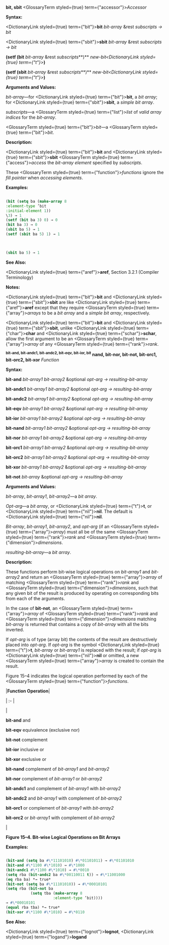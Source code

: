 **bit, sbit** <GlossaryTerm styled={true} term={"accessor"}><i>Accessor</i></GlossaryTerm> 



**Syntax:** 



<DictionaryLink styled={true} term={"bit"}><b>bit</b></DictionaryLink> *bit-array* &amp;rest *subscripts → bit* 



<DictionaryLink styled={true} term={"sbit"}><b>sbit</b></DictionaryLink> *bit-array* &amp;rest *subscripts → bit* 



**(setf (bit** *bit-array* &amp;rest *subscripts***)** *new-bit<DictionaryLink styled={true} term={"t"}><b>*)</b></DictionaryLink> 



**(setf (sbit** *bit-array* &amp;rest *subscripts***)** *new-bit<DictionaryLink styled={true} term={"t"}><b>*)</b></DictionaryLink> 



**Arguments and Values:** 



*bit-array*—for <DictionaryLink styled={true} term={"bit"}><b>bit</b></DictionaryLink>, a *bit array*; for <DictionaryLink styled={true} term={"sbit"}><b>sbit</b></DictionaryLink>, a *simple bit array*. 



*subscripts*—a <GlossaryTerm styled={true} term={"list"}><i>list</i></GlossaryTerm> of *valid array indices* for the *bit-array*. 



<GlossaryTerm styled={true} term={"bit"}><i>bit</i></GlossaryTerm>—a <GlossaryTerm styled={true} term={"bit"}><i>bit</i></GlossaryTerm>. 



**Description:** 



<DictionaryLink styled={true} term={"bit"}><b>bit</b></DictionaryLink> and <DictionaryLink styled={true} term={"sbit"}><b>sbit</b></DictionaryLink> <GlossaryTerm styled={true} term={"access"}><i>access</i></GlossaryTerm> the *bit-array element* specified by *subscripts*. 



These <GlossaryTerm styled={true} term={"function"}><i>functions</i></GlossaryTerm> ignore the *fill pointer* when *accessing elements*. 



**Examples:**
```lisp
 
(bit (setq ba (make-array 8 
:element-type ’bit 
:initial-element 1)) 
\3) → 1 
(setf (bit ba 3) 0) → 0 
(bit ba 3) → 0 
(sbit ba 5) → 1 
(setf (sbit ba 5) 1) → 1 

 
 
(sbit ba 5) → 1 

```
**See Also:** 



<DictionaryLink styled={true} term={"aref"}><b>aref</b></DictionaryLink>, Section 3.2.1 (Compiler Terminology) 



**Notes:** 



<DictionaryLink styled={true} term={"bit"}><b>bit</b></DictionaryLink> and <DictionaryLink styled={true} term={"sbit"}><b>sbit</b></DictionaryLink> are like <DictionaryLink styled={true} term={"aref"}><b>aref</b></DictionaryLink> except that they require <GlossaryTerm styled={true} term={"array"}><i>arrays</i></GlossaryTerm> to be a *bit array* and a *simple bit array*, respectively. 



<DictionaryLink styled={true} term={"bit"}><b>bit</b></DictionaryLink> and <DictionaryLink styled={true} term={"sbit"}><b>sbit</b></DictionaryLink>, unlike <DictionaryLink styled={true} term={"char"}><b>char</b></DictionaryLink> and <DictionaryLink styled={true} term={"schar"}><b>schar</b></DictionaryLink>, allow the first argument to be an <GlossaryTerm styled={true} term={"array"}><i>array</i></GlossaryTerm> of any <GlossaryTerm styled={true} term={"rank"}><i>rank</i></GlossaryTerm>. 



<b><sup>bit-and, bit-andc1, bit-andc2, bit-eqv, bit-ior, bit</sup> nand, bit-nor, bit-not, bit-orc1, bit-orc2, bit-xor</b> <i>Function</i> 



**Syntax:** 



**bit-and** *bit-array1 bit-array2* &amp;optional *opt-arg → resulting-bit-array* 



**bit-andc1** *bit-array1 bit-array2* &amp;optional *opt-arg → resulting-bit-array* 



**bit-andc2** *bit-array1 bit-array2* &amp;optional *opt-arg → resulting-bit-array* 



**bit-eqv** *bit-array1 bit-array2* &amp;optional *opt-arg → resulting-bit-array* 



**bit-ior** *bit-array1 bit-array2* &amp;optional *opt-arg → resulting-bit-array* 



**bit-nand** *bit-array1 bit-array2* &amp;optional *opt-arg → resulting-bit-array* 



**bit-nor** *bit-array1 bit-array2* &amp;optional *opt-arg → resulting-bit-array* 



**bit-orc1** *bit-array1 bit-array2* &amp;optional *opt-arg → resulting-bit-array* 



**bit-orc2** *bit-array1 bit-array2* &amp;optional *opt-arg → resulting-bit-array* 



**bit-xor** *bit-array1 bit-array2* &amp;optional *opt-arg → resulting-bit-array* 



**bit-not** *bit-array* &amp;optional *opt-arg → resulting-bit-array* 



**Arguments and Values:** 



*bit-array*, *bit-array1*, *bit-array2*—a *bit array*. 



*Opt-arg*—a *bit array*, or <DictionaryLink styled={true} term={"t"}><b>t</b></DictionaryLink>, or <DictionaryLink styled={true} term={"nil"}><b>nil</b></DictionaryLink>. The default is <DictionaryLink styled={true} term={"nil"}><b>nil</b></DictionaryLink>. 



*Bit-array*, *bit-array1*, *bit-array2*, and *opt-arg* (if an <GlossaryTerm styled={true} term={"array"}><i>array</i></GlossaryTerm>) must all be of the same <GlossaryTerm styled={true} term={"rank"}><i>rank</i></GlossaryTerm> and <GlossaryTerm styled={true} term={"dimension"}><i>dimensions</i></GlossaryTerm>. 



*resulting-bit-array*—a *bit array*. 



**Description:** 



These functions perform bit-wise logical operations on *bit-array1* and *bit-array2* and return an <GlossaryTerm styled={true} term={"array"}><i>array</i></GlossaryTerm> of matching <GlossaryTerm styled={true} term={"rank"}><i>rank</i></GlossaryTerm> and <GlossaryTerm styled={true} term={"dimension"}><i>dimensions</i></GlossaryTerm>, such that any given bit of the result is produced by operating on corresponding bits from each of the arguments. 







 



 



In the case of **bit-not**, an <GlossaryTerm styled={true} term={"array"}><i>array</i></GlossaryTerm> of <GlossaryTerm styled={true} term={"rank"}><i>rank</i></GlossaryTerm> and <GlossaryTerm styled={true} term={"dimension"}><i>dimensions</i></GlossaryTerm> matching *bit-array* is returned that contains a copy of *bit-array* with all the bits inverted. 



If *opt-arg* is of type (array bit) the contents of the result are destructively placed into *opt-arg*. If *opt-arg* is the symbol <DictionaryLink styled={true} term={"t"}><b>t</b></DictionaryLink>, *bit-array* or *bit-array1* is replaced with the result; if *opt-arg* is <DictionaryLink styled={true} term={"nil"}><b>nil</b></DictionaryLink> or omitted, a new <GlossaryTerm styled={true} term={"array"}><i>array</i></GlossaryTerm> is created to contain the result. 



Figure 15–4 indicates the logical operation performed by each of the <GlossaryTerm styled={true} term={"function"}><i>functions</i></GlossaryTerm>. 



|**Function Operation**|

| :- |

|<p>**bit-and** and </p><p>**bit-eqv** equivalence (exclusive nor) </p><p>**bit-not** complement </p><p>**bit-ior** inclusive or </p><p>**bit-xor** exclusive or </p><p>**bit-nand** complement of *bit-array1* and *bit-array2* </p><p>**bit-nor** complement of *bit-array1* or *bit-array2* </p><p>**bit-andc1** and complement of *bit-array1* with *bit-array2* </p><p>**bit-andc2** and *bit-array1* with complement of *bit-array2* </p><p>**bit-orc1** or complement of *bit-array1* with *bit-array2* </p><p>**bit-orc2** or *bit-array1* with complement of *bit-array2*</p>|





**Figure 15–4. Bit-wise Logical Operations on Bit Arrays** 



**Examples:**
```lisp

(bit-and (setq ba #\*11101010) #\*01101011) → #\*01101010 
(bit-and #\*1100 #\*1010) → #\*1000 
(bit-andc1 #\*1100 #\*1010) → #\*0010 
(setq rba (bit-andc2 ba #\*00110011 t)) → #\*11001000 
(eq rba ba) *→ true* 
(bit-not (setq ba #\*11101010)) → #\*00010101 
(setq rba (bit-not ba 
		   (setq tba (make-array 8 
					 :element-type ’bit)))) 
→ #\*00010101 
(equal rba tba) *→ true* 
(bit-xor #\*1100 #\*1010) → #\*0110 

```
**See Also:** 



<DictionaryLink styled={true} term={"lognot"}><b>lognot</b></DictionaryLink>, <DictionaryLink styled={true} term={"logand"}><b>logand</b></DictionaryLink> 







 



 



